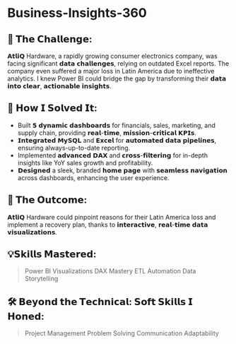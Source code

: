 # Business-Insights-360

## 💼 𝗧𝗵𝗲 𝗖𝗵𝗮𝗹𝗹𝗲𝗻𝗴𝗲:
𝗔𝘁𝗹𝗶𝗤 Hardware, a rapidly growing consumer electronics company, was facing significant 𝗱𝗮𝘁𝗮 𝗰𝗵𝗮𝗹𝗹𝗲𝗻𝗴𝗲𝘀, relying on outdated Excel reports. The company even suffered a major loss in Latin America due to ineffective analytics. I knew Power BI could bridge the gap by transforming their 𝗱𝗮𝘁𝗮 𝗶𝗻𝘁𝗼 𝗰𝗹𝗲𝗮𝗿, 𝗮𝗰𝘁𝗶𝗼𝗻𝗮𝗯𝗹𝗲 𝗶𝗻𝘀𝗶𝗴𝗵𝘁𝘀.

## 🔑 𝗛𝗼𝘄 𝗜 𝗦𝗼𝗹𝘃𝗲𝗱 𝗜𝘁:
* Built 𝟱 𝗱𝘆𝗻𝗮𝗺𝗶𝗰 𝗱𝗮𝘀𝗵𝗯𝗼𝗮𝗿𝗱𝘀 for financials, sales, marketing, and supply chain, providing 𝗿𝗲𝗮𝗹-𝘁𝗶𝗺𝗲, 𝗺𝗶𝘀𝘀𝗶𝗼𝗻-𝗰𝗿𝗶𝘁𝗶𝗰𝗮𝗹 𝗞𝗣𝗜𝘀.
* 𝗜𝗻𝘁𝗲𝗴𝗿𝗮𝘁𝗲𝗱 𝗠𝘆𝗦𝗤𝗟 and 𝗘𝘅𝗰𝗲𝗹 for 𝗮𝘂𝘁𝗼𝗺𝗮𝘁𝗲𝗱 𝗱𝗮𝘁𝗮 𝗽𝗶𝗽𝗲𝗹𝗶𝗻𝗲𝘀, ensuring always-up-to-date reporting.
* Implemented 𝗮𝗱𝘃𝗮𝗻𝗰𝗲𝗱 𝗗𝗔𝗫 and 𝗰𝗿𝗼𝘀𝘀-𝗳𝗶𝗹𝘁𝗲𝗿𝗶𝗻𝗴 for in-depth insights like YoY sales growth and profitability.
* 𝗗𝗲𝘀𝗶𝗴𝗻𝗲𝗱 a sleek, branded 𝗵𝗼𝗺𝗲 𝗽𝗮𝗴𝗲 with 𝘀𝗲𝗮𝗺𝗹𝗲𝘀𝘀 𝗻𝗮𝘃𝗶𝗴𝗮𝘁𝗶𝗼𝗻 across dashboards, enhancing the user experience.

## 🌟 𝗧𝗵𝗲 𝗢𝘂𝘁𝗰𝗼𝗺𝗲:
𝗔𝘁𝗹𝗶𝗤 Hardware could pinpoint reasons for their Latin America loss and implement a recovery plan, thanks to 𝗶𝗻𝘁𝗲𝗿𝗮𝗰𝘁𝗶𝘃𝗲, 𝗿𝗲𝗮𝗹-𝘁𝗶𝗺𝗲 𝗱𝗮𝘁𝗮 𝘃𝗶𝘀𝘂𝗮𝗹𝗶𝘇𝗮𝘁𝗶𝗼𝗻𝘀.

## 💡𝗦𝗸𝗶𝗹𝗹𝘀 𝗠𝗮𝘀𝘁𝗲𝗿𝗲𝗱:
> Power BI Visualizations
> DAX Mastery
> ETL Automation
> Data Storytelling

## 🛠️ 𝗕𝗲𝘆𝗼𝗻𝗱 𝘁𝗵𝗲 𝗧𝗲𝗰𝗵𝗻𝗶𝗰𝗮𝗹: 𝗦𝗼𝗳𝘁 𝗦𝗸𝗶𝗹𝗹𝘀 𝗜 𝗛𝗼𝗻𝗲𝗱:
> Project Management
> Problem Solving
> Communication
> Adaptability
